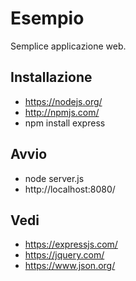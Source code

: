 # Esempio
Semplice applicazione web.

## Installazione
- https://nodejs.org/
- http://npmjs.com/ 
- npm install express

## Avvio
- node server.js
- http://localhost:8080/

## Vedi
- https://expressjs.com/
- https://jquery.com/
- https://www.json.org/